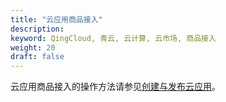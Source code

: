 ```yaml
---
title: "云应用商品接入"
description: 
keyword: QingCloud, 青云, 云计算, 云市场, 商品接入
weight: 20
draft: false
---
```


云应用商品接入的操作方法请参见[创建与发布云应用](/appcenter/dev-platform/cluster-developer-guide/app/management/)。

